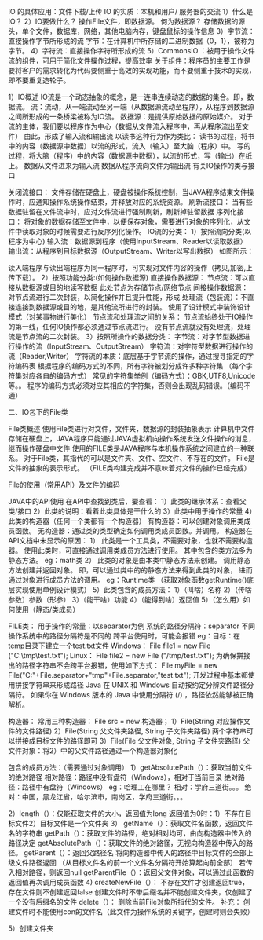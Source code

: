 IO 的具体应用：文件下载/上传
IO 的实质：本机和用户/ 服务器的交流 
1）什么是IO？
2）IO要做什么？
操作File文件，即数据源。
何为数据源？
存储数据的源头，单个文件，数据库，网络，其他电脑内存，键盘鼠标的操作信息
3）字节流：直接操作字节所形成的流
字节：在计算机中所存储的二进制数据（0，1），被称为字节。
4）字符流：直接操作字符所形成的流
5）CommonsIO ：被用于操作文件流的组件，可用于简化文件操作过程，提高效率
关于组件：程序员的主要工作是要将客户的需求转化为代码要侧重于高效的实现功能，而不要侧重于技术的实现，即不要重复造轮子。


1）IO概述
IO流是一个动态抽象的概念，是一连串连续动态的数据的集合。即，数据流。
流：流动，从一端流动至另一端（从数据源流动至程序），从程序到数据源之间所形成的一条桥梁被称为IO流。
数据源：是提供原始数据的原始媒介。
对于流的主体，我们要以程序作为中心（数据从文件流入程序中，再从程序流出至文件）
由此，形成了输入流和输出流
以读书这种行为作为类比：
读书的过程，将书中的内容（数据源中数据）以流的形式，流入（输入）至大脑（程序）中。
写的过程，将大脑（程序）中的内容（数据源中数据），以流的形式，写（输出）在纸上。
数据从文件进来为输入流
数据从程序流向文件为输出流
有关IO操作的类与接口

关闭流接口：
文件存储在硬盘上，硬盘被操作系统控制，当JAVA程序结束文件操作时，应通知操作系统操作结束，并释放对应的系统资源。
刷新流接口：
当有些数据驻留在文件流中时，应对文件流进行强制刷新，刷新掉驻留数据
序列化接口：
将对象的数据存储至文件中，以便保存对象，需要进行对象的序列化，从文件中读取对象的时候需要进行反序列化操作。
IO流的分类：
1）按照流向分类(以程序为中心)
输入流：数据源到程序（使用InputStream、Reader以读取数据）
输出流：从程序到目标数据源（OutputStream、Writer以写出数据）
如图所示：

读入端程序与读出端程序为同一程序时，可实现对文件内容的操作（拷贝,加密,上传下载）。
2）按照功能分类:(如何操作数据源)
直接操作数据源：
节点流：可以直接从数据源或目的地读写数据
此处节点为存储节点/网络节点
间接操作数据源：
对节点流进行二次封装，以简化操作并且提升性能，形成
处理流（包装流）：不直接连接到数据源或目的地，是其他流所进行的封装。
使用了设计模式中装饰设计模式（对某事物进行美化）
节点流和处理流之间的关系：
节点流始终处于IO操作的第一线，任何IO操作都必须通过节点流进行。
没有节点流就没有处理流，处理流是节点流的二次封装。
3）按照所操作的数据分类：
字节流：对字节型数据进行操作的流（InputStream、OutputStream）
字符流：对字符型数据进行操作的流（Reader,Writer）
字符流的本质：底层基于字节流的操作，通过搜寻指定的字符编码表
根据程序的编码方式的不同，所有字符被划分成许多种字符集
（每个字符集对应各自的编码方式）
常见的字符集举例（编码方式）：GBK,UTF8,Unicode等。。
程序的编码方式必须对应其相应的字符集，否则会出现乱码错误。（编码不通）


















二、IO包下的File类

File类概述
使用File类进行对文件，文件夹，数据源的封装抽象表示
计算机中文件存储在硬盘上，JAVA程序只能通过JAVA虚拟机向操作系统发送文件操作的消息，继而操作硬盘中文件
使用的FILE类是JAVA程序与本机操作系统之间建立的一种联系。
对于File类，其指代的可以是文件夹、文件、空文件、不存在的文件。
File是文件的抽象的表示形式。
（FILE类构建完成并不意味着对文件的操作已经完成）

File的使用（常用API）及文件的编码

JAVA中的API使用
在API中查找到类后，要查看：
1）此类的继承体系：查看父类/接口
2）此类的说明：看着此类具体是干什么的
3）此类中用于操作的常量
4）此类的构造器（任何一个类都有一个构造器）
有构造器：可以创建对象调用类成员函数。
无构造器：通过类的类型确定如何调用类成员函数。并调用。
构造器在API文档中未显示的原因：
1）	此类是一个工具类，不需要对象，也就不需要构造器。
使用此类时，可直接通过调用类成员方法进行使用。
其中包含的类方法多为静态方法。
eg：math类
2）	此类的对象是由本类中静态方法来创建。
调用静态方法创建并返回对象。
即，可以通过类中的的静态方法来得到此类的对象，
进而通过对象进行成员方法的调用。
eg：Runtime类
（获取对象函数getRuntime()底层实现使用单例设计模式）
5）此类包含的成员方法：
1）（叫啥）名称
2）（传啥参数）参数（形参）
3）（能干啥）功能
4）（能得到啥）返回值
5）（怎么用）如何使用（静态/类成员）











FILE类：
用于操作的常量：以separator为例
系统的路径分隔符：separator
不同操作系统中的路径分隔符是不同的
跨平台使用时，可能会报错
eg：目标：在temp目录下建立一个test.txt文件
Windows：	File file1 = new File ("C:\tmp\test.txt");
Linux：	File file2 = new File ("/tmp/test.txt");
为确保拼接出的路径字符串不会跨平台报错，使用如下方式：
File myFile = new File("C:"+File.separator+"tmp"+File.separator,"test.txt");
开发过程中基本都使用拼接字符串来形成路径
Java 在 UNIX 和 Windows 自动按约定分辨文件路径分隔符。
如果你在 Windows 版本的 Java 中使用分隔符 (/) ，路径依然能够被正确解析。


构造器：
常用三种构造器：
File src = new 构造器；
1）File(String 对应操作文件的文件路径)
2）File(String 父文件夹路径, String 子文件夹路径) 
两个字符串可以拼接成目标文件的路径即可
3）File(File 父文件对象, String 子文件夹路径) 
父文件对象：将2）中的父文件路径通过一个构造器对象化


包含的成员方法：（需要通过对象调用）
1）getAbsolutePath（）：获取当前文件的绝对路径
相对路径：路径中没有盘符（Windows），相对于当前目录
绝对路径：路径中有盘符（Windows）
eg：哈理工在哪里？	相对：学府三道街。。。
绝对：中国，黑龙江省，哈尔滨市，南岗区，学府三道街。。。

2）length（）：仅能获取文件的大小，返回值为long
返回值为0时：1）不存在目标文件2）目标文件是一个文件夹
3）	getName（）：获取文件名函数，返回文件名的字符串
getPath（）：获取文件的路径，绝对相对均可，由向构造器中传入的路径决定
getAbsolutePath（）：获取文件的绝对路径，无视向构造器中传入的路径。
getParent（）：返回父路径名
将向构造器中传入的路径中目标文件的全部上级文件路径返回
（从目标文件名的前一个文件名分隔符开始算起向前全部）
若传入相对路径，则返回null
getParentFile（）：返回父文件对象，可以通过此函数的返回值再次调用成员函数
4)	createNewFile（）：	不存在文件才创建返回true，存在文件则不创建返回false
创建文件时不带后缀名并不能创建文件夹，仅创建了一个没有后缀名的文件
delete（）：	删除当前File对象所指代的文件。
补充：
创建文件时不能使用con的文件名（此文件为操作系统的关键字，创建时则会失败）

5）创建文件夹
